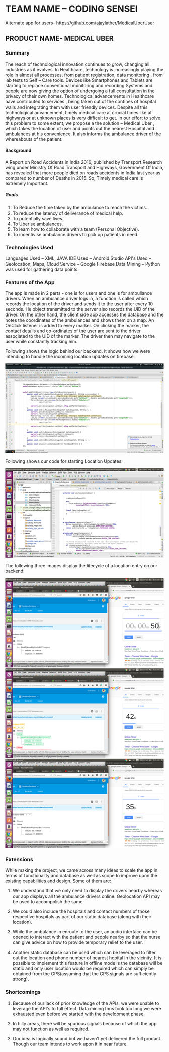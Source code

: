 # TEAM NAME – CODING SENSEI

Alternate app for users- https://github.com/ajaylather/MedicalUberUser

## PRODUCT NAME- MEDICAL UBER

### Summary

The reach of technological innovation continues to grow, changing all industries as it evolves. In Healthcare, technology is increasingly playing the role in almost all processes, from patient registration, data monitoring , from lab tests to Self – Care tools. Devices like Smartphones and Tablets are starting to replace conventional monitoring and recording Systems and people are now giving the option of undergoing a full consultation in the privacy of their own homes. Technological advancements in Healthcare have contributed to services , being taken out of the confines of hospital walls and integrating them with user friendly devices.
Despite all this technological advancement, timely medical care at crucial times like at highways or at unknown places is very difficult to get. In our effort to solve this problem to some extent, we propose a the solution – Medical Uber , which takes the location of user and points out the nearest Hospital and ambulances at his convenience. It also informs the ambulance driver of the whereabouts of the patient.

#### Background
A Report on Road Accidents in India 2016, published by Transport Research wing under Ministry Of Road Transport and Highways, Government Of India, has revealed that more people died on roads accidents in India last year as compared to number of Deaths in 2015. So, Timely medical care is extremely Important.

##### Goals
1) To Reduce the time taken by the ambulance to reach the victims.
2) To reduce the latency of deliverance of medical help.
3) To potentially save lives. 
4) To Uberise ambulances.
5) To learn how to collaborate with a team (Personal Objective).
6) To incentivise ambulance drivers to pick up patients in need.

### Technologies Used 

Languages Used – XML, JAVA 
IDE Used – Android Studio
API's Used – Geolocation, Maps, 
Cloud Service – Google Firebase
Data Mining – Python was used for gathering data points.


### Features of the App

The app is made in 2 parts - one is for users and one is for ambullance drivers. When an ambulance driver logs in, a function is called which records the location of the driver and sends it to the user after every 10 seconds. He object transmitted to the server also records the UID of the driver. On the other hand, the client side app accesses the database and the notes the coordinates of the ambulances and shows them on a map. An OnClick listener is added to every marker. On clicking the marker, the contact details and co-ordinates of the user are sent to the driver associated to the UID of the marker. The driver then may navigate to the user while constantly tracking him. 


Following shows the logic behind our backend. It shows how we were intending to handle the incoming location updates on firebase:

![Alt text]( https://raw.githubusercontent.com/ajaylather/h4n/master/firebase%20code.png  "Child event listener for the user's app")

Following shows our code for starting Location Updates:

![Alt text](https://raw.githubusercontent.com/ajaylather/h4n/master/ss.png  "Location Update")


The following three images display the lifecycle of a location entry on our backend:

![Alt text](https://raw.githubusercontent.com/ajaylather/h4n/master/ss1.png  "Optional title")
![Alt text](https://raw.githubusercontent.com/ajaylather/h4n/master/ss2.png  "Optional title")
![Alt text](https://raw.githubusercontent.com/ajaylather/h4n/master/ss3.png  "Optional title")



### Extensions
While making the project, we came across many ideas to scale the app in terms of functionality and database as well as scope to improve upon the existing capabilities and design. Some of them are:

1) We understand that we only need to display the drivers nearby whereas our app displays all the ambulance drivers online. Geolocation API may be used to accompolish the same.

2)  We could also include the hospitals and contact numbers of those respective hospitals as part of our static database (along with their location).

3) While the ambulance in enroute to the user, an audio interface can be opened to interact with the patient and people nearby so that the nurse can give advice on how to provide temporary relief to the user.

4) Another static database can be used which can be leveraged to filter out the location and phone number of nearest hopital in the vicinity. It is possible to implement this feature in offline mode is the database will be static and only user location would be required which can simply be obtained from the GPS(assuming that the GPS signals are sufficiently strong).

### Shortcomings
1) Because of our lack of prior knowledge of the APIs, we were unable to leverage the API's to full effect. Data mining thus took too long we were exhausted even before we started with the development phase.

2) In hilly areas, there will be spurious signals because of which the app may not function as well as required.

3) Our idea is logically sound but we haven't yet delivered the full product. Though our team intends to work upon it in near future.
